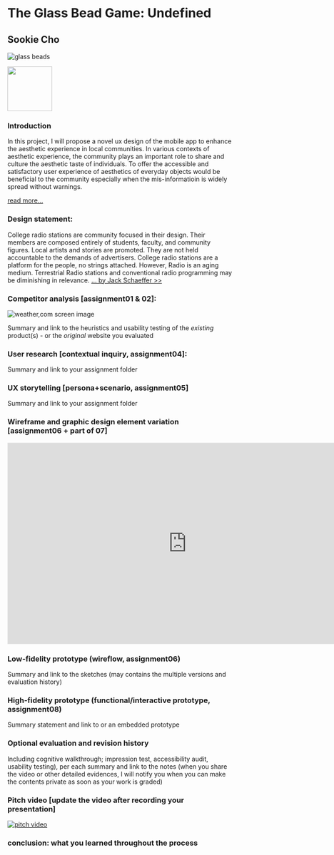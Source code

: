 # The Glass Bead Game: Undefined 
## Sookie Cho

![glass beads](https://ux-ui-design-lab.github.io/DH150-demo/assignment08-new/glassbeads.jpg)

<img src="https://ux-ui-design-lab.github.io/DH150-demo/assignment08-new/glassbeads.jpg" height="100px"> 

### Introduction 
In this project, I will propose a novel ux design of the mobile app to enhance the aesthetic experience in local communities. In various contexts of aesthetic experience, the community plays an important role to share and culture the aesthetic taste of individuals. To offer the accessible and satisfactory user experience of aesthetics of everyday objects would be beneficial to the community especially when the mis-informatioin is widely spread without warnings. 

[read more...](https://archive.org/details/MagisterLudi-TheGlassBeadGame-HermanHesse/mode/2up)


### Design statement: 

College radio stations are community focused in their design. Their members are composed entirely of students, faculty, and community figures. Local artists and stories are promoted. They are not held accountable to the demands of advertisers. College radio stations are a platform for the people, no strings attached. However, Radio is an aging medium. Terrestrial Radio stations and conventional radio programming may be diminishing in relevance. [... by Jack Schaeffer >> ](https://github.com/jschaefer619/DH150-Assignment02/blob/master/README.md)


### Competitor analysis [assignment01 & 02]:

![weather,com screen image](https://raw.githubusercontent.com/emdipressi/DH150-DiPressi/master/Weather.png)

Summary and link to the heuristics and usability testing of the *existing* product(s) - or the *original* website you evaluated

### User research [contextual inquiry, assignment04]:
Summary and link to your assignment folder

### UX storytelling [persona+scenario, assignment05]
Summary and link to your assignment folder

### Wireframe and graphic design element variation [assignment06 + part of 07]

<iframe style="border: 1px solid rgba(0, 0, 0, 0.1);" width="800" height="450" src="https://www.figma.com/embed?embed_host=share&url=https%3A%2F%2Fwww.figma.com%2Ffile%2Fs76Cc2VcqgLz5acemkYFE6%2FQuizShow-Demo%3Fnode-id%3D0%253A1&chrome=DOCUMENTATION" allowfullscreen></iframe>

### Low-fidelity prototype (wireflow, assignment06)
Summary and link to the sketches (may contains the multiple versions and evaluation history)

### High-fidelity prototype (functional/interactive prototype, assignment08)
Summary statement and link to or an embedded prototype

### Optional evaluation and revision history 
Including cognitive walkthrough; impression test, accessibility audit, usability testing), per each summary and link to the notes (when you share the video or other detailed evidences, I will notify you when you can make the contents private as soon as your work is graded)

### Pitch video [update the video after recording your presentation]

[![pitch video](http://img.youtube.com/vi/JMSPiH-EuG0/0.jpg)](https://www.youtube.com/embed/JMSPiH-EuG0)




### conclusion: what you learned throughout the process
